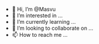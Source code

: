 - 👋 Hi, I’m @Masvu
- 👀 I’m interested in ...
- 🌱 I’m currently learning ...
- 💞️ I’m looking to collaborate on ...
- 📫 How to reach me ...

<!---
Masvu/Masvu is a ✨ special ✨ repository because its `README.md` (this file) appears on your GitHub profile.
You can click the Preview link to take a look at your changes.
--->
